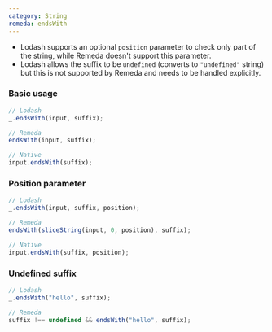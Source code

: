 ```yaml
---
category: String
remeda: endsWith
---
```


- Lodash supports an optional `position` parameter to check only part of the
  string, while Remeda doesn't support this parameter.
- Lodash allows the suffix to be `undefined` (converts to `"undefined"` string)
  but this is not supported by Remeda and needs to be handled explicitly.

### Basic usage

```ts
// Lodash
_.endsWith(input, suffix);

// Remeda
endsWith(input, suffix);

// Native
input.endsWith(suffix);
```

### Position parameter

```ts
// Lodash
_.endsWith(input, suffix, position);

// Remeda
endsWith(sliceString(input, 0, position), suffix);

// Native
input.endsWith(suffix, position);
```

### Undefined suffix

```ts
// Lodash
_.endsWith("hello", suffix);

// Remeda
suffix !== undefined && endsWith("hello", suffix);
```
